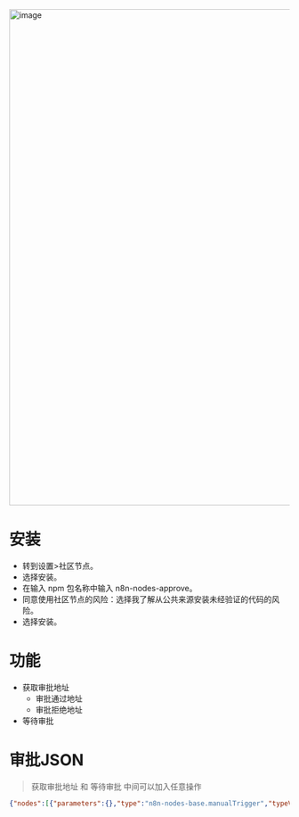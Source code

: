 <img width="1872" height="890" alt="image" src="https://github.com/user-attachments/assets/e83db53b-4490-42ea-8a6f-148ad3b87108" />


# 安装
- 转到设置>社区节点。
- 选择安装。
- 在输入 npm 包名称中输入 n8n-nodes-approve。
- 同意使用社区节点的风险：选择我了解从公共来源安装未经验证的代码的风险。
- 选择安装。

# 功能
- 获取审批地址
  - 审批通过地址
  - 审批拒绝地址
- 等待审批

# 审批JSON
> 获取审批地址 和 等待审批 中间可以加入任意操作
```json
{"nodes":[{"parameters":{},"type":"n8n-nodes-base.manualTrigger","typeVersion":1,"position":[-384,0],"id":"833b7d5d-aa5f-4731-8518-6ebb48e94e2d","name":"When clicking ‘Execute workflow’"},{"parameters":{"resource":"approve","operation":"approve:getApproveUrl","nodeId":"8503c660-32d4-4c75-a60a-05035ab9e837"},"type":"n8n-nodes-approve.approveNode","typeVersion":1,"position":[-160,0],"id":"b0a757ef-3465-4fa0-9258-1f45f861ea0a","name":"Approve:getApproveUrl approve","webhookId":"4d959d4e-9ce0-40d8-88cb-f5e60a617208"},{"parameters":{"resource":"approve","operation":"approve:waitApprove","options":{"limitWaitTime":{"values":{"resumeAmount":45,"resumeUnit":"minutes"}}}},"type":"n8n-nodes-approve.approveNode","typeVersion":1,"position":[320,0],"id":"8503c660-32d4-4c75-a60a-05035ab9e837","name":"Approve:waitApprove approve","webhookId":"2c84c543-efe9-451c-957b-92cd8b6fcf7f"},{"parameters":{"url":"https://bing.com","options":{}},"type":"n8n-nodes-base.httpRequest","typeVersion":4.2,"position":[48,0],"id":"4da7460c-0f10-44c3-a8fc-a0dddc1eb2f8","name":"HTTP Request"},{"parameters":{},"type":"n8n-nodes-base.noOp","typeVersion":1,"position":[528,0],"id":"a16ef4c8-9706-4600-9059-803b05b73d9a","name":"No Operation, do nothing"}],"connections":{"When clicking ‘Execute workflow’":{"main":[[{"node":"Approve:getApproveUrl approve","type":"main","index":0}]]},"Approve:getApproveUrl approve":{"main":[[{"node":"HTTP Request","type":"main","index":0}]]},"Approve:waitApprove approve":{"main":[[{"node":"No Operation, do nothing","type":"main","index":0}]]},"HTTP Request":{"main":[[{"node":"Approve:waitApprove approve","type":"main","index":0}]]}},"pinData":{},"meta":{"templateCredsSetupCompleted":true,"instanceId":"0df765b3d0993112e88e19d04d39f740e9de5a025e7bc18393c83fe1ab44211e"}}
```
